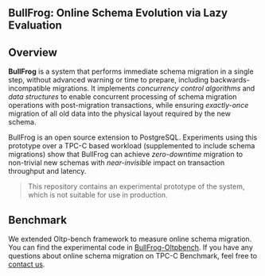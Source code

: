 ## BullFrog: Online Schema Evolution via Lazy Evaluation

## Overview

**BullFrog** is a system that performs immediate schema migration in a single step, without advanced warning or time to prepare, including backwards-incompatible migrations. It implements *concurrency control algorithms* and *data structures* to enable concurrent processing of schema migration operations with post-migration transactions, while ensuring *exactly-once* migration of all old data into the physical layout required by the new schema. 

BullFrog is an open source extension to PostgreSQL. Experiments using this prototype over a TPC-C based workload (supplemented to include schema migrations) show that BullFrog can achieve *zero-downtime* migration to non-trivial new schemas with *near-invisible* impact on transaction throughput and latency.

> This repository contains an experimental prototype of the system, which is not suitable for use in production.
  
## Benchmark

We extended Oltp-bench framework to measure online schema migration. You can find the experimental code in [BullFrog-Oltpbench](https://github.com/DSLAM-UMD/BullFrog-Oltpbench). If you have any questions about online schema migration on TPC-C Benchmark, feel free to [contact us](gangliao@cs.umd.edu).


